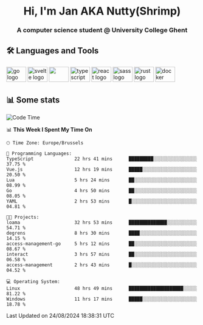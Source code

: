 <h1 align="center">Hi, I'm Jan AKA Nutty(Shrimp)</h1>
<h3 align="center">A computer science student @ University College Ghent</h3>

<h2 align="left">🛠️ Languages and Tools</h2>

###

<div align="left">
  <img src="https://cdn.jsdelivr.net/gh/devicons/devicon/icons/go/go-original.svg" height="40" width="52" alt="go logo"  />
  <img src="https://cdn.jsdelivr.net/gh/devicons/devicon@latest/icons/svelte/svelte-original.svg"  height="40" width="52" alt="svelte logo" />
  <img src="https://cdn.jsdelivr.net/gh/devicons/devicon@latest/icons/tailwindcss/tailwindcss-original.svg" height="40" width="52" />
  <img src="https://cdn.jsdelivr.net/gh/devicons/devicon/icons/typescript/typescript-original.svg" height="40" width="52" alt="typescript logo"  />
  <img src="https://cdn.jsdelivr.net/gh/devicons/devicon/icons/react/react-original.svg" height="40" width="52" alt="react logo"  />
  <img src="https://cdn.jsdelivr.net/gh/devicons/devicon/icons/sass/sass-original.svg" height="40" width="52" alt="sass logo"  />
  <img src="https://cdn.jsdelivr.net/gh/devicons/devicon@latest/icons/rust/rust-original.svg" height="40" width="52" alt="rust logo" />
  <img src="https://cdn.jsdelivr.net/gh/devicons/devicon/icons/docker/docker-original.svg" height="40" width="52" alt="docker logo"  />
</div>

<h2>📊 Some stats</h2>

<!--START_SECTION:waka-->
![Code Time](http://img.shields.io/badge/Code%20Time-4%2C899%20hrs%2051%20mins-blue)

📊 **This Week I Spent My Time On** 

```text
🕑︎ Time Zone: Europe/Brussels

💬 Programming Languages: 
TypeScript               22 hrs 41 mins      █████████░░░░░░░░░░░░░░░░   37.75 % 
Vue.js                   12 hrs 19 mins      █████░░░░░░░░░░░░░░░░░░░░   20.50 % 
Lua                      5 hrs 24 mins       ██░░░░░░░░░░░░░░░░░░░░░░░   08.99 % 
Go                       4 hrs 50 mins       ██░░░░░░░░░░░░░░░░░░░░░░░   08.05 % 
YAML                     2 hrs 53 mins       █░░░░░░░░░░░░░░░░░░░░░░░░   04.81 % 

🐱‍💻 Projects: 
loama                    32 hrs 53 mins      ██████████████░░░░░░░░░░░   54.71 % 
degrens                  8 hrs 30 mins       ████░░░░░░░░░░░░░░░░░░░░░   14.15 % 
access-management-go     5 hrs 12 mins       ██░░░░░░░░░░░░░░░░░░░░░░░   08.67 % 
interact                 3 hrs 57 mins       ██░░░░░░░░░░░░░░░░░░░░░░░   06.58 % 
access-management        2 hrs 43 mins       █░░░░░░░░░░░░░░░░░░░░░░░░   04.52 % 

💻 Operating System: 
Linux                    48 hrs 49 mins      ████████████████████░░░░░   81.22 % 
Windows                  11 hrs 17 mins      █████░░░░░░░░░░░░░░░░░░░░   18.78 % 
```


 Last Updated on 24/08/2024 18:38:31 UTC
<!--END_SECTION:waka-->
